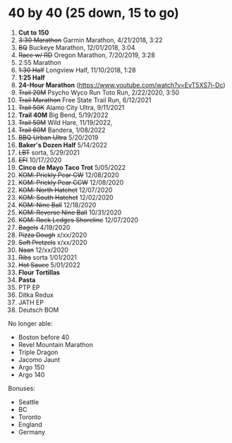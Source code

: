 
# 40 by 40 (25 down, 15 to go)

1. **Cut to 150**
2. ~~3:30 Marathon~~ Garmin Marathon, 4/21/2018, 3:22
3. ~~BQ~~ Buckeye Marathon, 12/01/2018, 3:04
4. ~~Race w/ RD~~ Oregon Marathon, 7/20/2019, 3:28
5. 2:55 Marathon
7. ~~1:30 Half~~ Longview Half, 11/10/2018, 1:28
8. **1:25 Half**
9. **24-Hour Marathon** (https://www.youtube.com/watch?v=EvT5XS7j-Dc) 
10. ~~Trail 20M~~ Psycho Wyco Run Toto Run, 2/22/2020, 3:50
11. ~~Trail Marathon~~ Free State Trail Run, 6/12/2021
12. ~~Trail 50K~~ Alamo City Ultra, 9/11/2021
13. **Trail 40M** Big Bend, 5/19/2022
14. ~~Trail 50M~~ Wild Hare, 11/19/2022, 
15. ~~Trail 60M~~ Bandera, 1/08/2022
16. ~~BBQ Urban Ultra~~ 5/20/2019
17. **Baker's Dozen Half** 5/14/2022
18. ~~LBT~~ sorta, 5/29/2021
19. ~~EFI~~ 10/17/2020
20. **Cinco de Mayo Taco Trot** 5/05/2022
22. ~~KOM: Prickly Pear CW~~ 12/08/2020
23. ~~KOM: Prickly Pear CCW~~ 12/08/2020
24. ~~KOM: North Hatchet~~ 12/07/2020
25. ~~KOM: South Hatchet~~ 12/02/2020
26. ~~KOM: Nine Ball~~ 12/18/2020
27. ~~KOM: Reverse Nine Ball~~ 10/31/2020
28. ~~KOM: Rock Ledges Shoreline~~ 12/07/2020
31. ~~Bagels~~ 4/19/2020
32. ~~Pizza Dough~~ x/xx/2020
33. ~~Soft Pretzels~~ x/xx/2020
34. ~~Naan~~ 12/xx/2020
35. ~~Ribs~~ sorta 1/01/2021
36. ~~Hot Sauce~~ 5/01/2022
37. **Flour Tortillas**
38. **Pasta**
37. PTP EP
38. Ditka Redux
39. JATH EP
40. Deutsch BOM

No longer able:
* Boston before 40
* Revel Mountain Marathon
* Triple Dragon
* Jacomo Jaunt
* Argo 150
* Argo 140

Bonuses:
* Seattle
* BC
* Toronto
* England
* Germany
